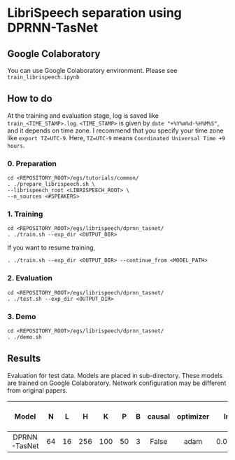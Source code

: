 # LibriSpeech separation using DPRNN-TasNet

## Google Colaboratory
You can use Google Colaboratory environment. Please see `train_librispeech.ipynb`

## How to do
At the training and evaluation stage, log is saved like `train_<TIME_STAMP>.log`.
`<TIME_STAMP>` is given by `date "+%Y%m%d-%H%M%S"`, and it depends on time zone.
I recommend that you specify your time zone like `export TZ=UTC-9`.
Here, `TZ=UTC-9` means `Coordinated Universal Time +9 hours`.

### 0. Preparation
```
cd <REPOSITORY_ROOT>/egs/tutorials/common/
. ./prepare_librispeech.sh \
--librispeech_root <LIBRISPEECH_ROOT> \
--n_sources <#SPEAKERS>
```

### 1. Training
```
cd <REPOSITORY_ROOT>/egs/librispeech/dprnn_tasnet/
. ./train.sh --exp_dir <OUTPUT_DIR>
```

If you want to resume training,
```
. ./train.sh --exp_dir <OUTPUT_DIR> --continue_from <MODEL_PATH>
```

### 2. Evaluation
```
cd <REPOSITORY_ROOT>/egs/librispeech/dprnn_tasnet/
. ./test.sh --exp_dir <OUTPUT_DIR>
```

### 3. Demo
```
cd <REPOSITORY_ROOT>/egs/librispeech/dprnn_tasnet/
. ./demo.sh
```

## Results
Evaluation for test data.
Models are placed in sub-directory. These models are trained on Google Colaboratory.
Network configuration may be different from original papers.

| Model | N | L | H | K | P | B | causal | optimizer | lr | SI-SDRi [dB] | PESQ | 
| :---: | :---: | :---: | :---: | :---: | :---: | :---: | :---: | :---: | :---: | :---: | :---: |
| DPRNN-TasNet | 64 | 16 | 256 | 100 | 50 | 3 | False | adam | 0.001 |  |  |
